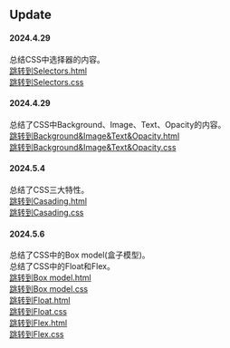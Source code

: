## Update
#### 2024.4.29
总结CSS中选择器的内容。 <br>
[跳转到Selectors.html](https://github.com/yue24413/web_examples/blob/main/webapp/CSS/Selectors/Selectors.html) <br>
[跳转到Selectors.css](https://github.com/yue24413/web_examples/blob/main/webapp/CSS/Selectors/Selectors.css)
#### 2024.4.29
总结了CSS中Background、Image、Text、Opacity的内容。<br>
[跳转到Background&Image&Text&Opacity.html](https://github.com/yue24413/web_examples/blob/main/webapp/CSS/Background%26Image%26Text%26Opacity/Background%26Image%26Text%26Opacity.html)<br>
[跳转到Background&Image&Text&Opacity.css](https://github.com/yue24413/web_examples/blob/main/webapp/CSS/Background%26Image%26Text%26Opacity/Background%26Image%26Text%26Opacity.css)

#### 2024.5.4
总结了CSS三大特性。 <br>
[跳转到Casading.html](https://github.com/yue24413/web_examples/blob/main/webapp/CSS/Cascading/Casading.html) <br>
[跳转到Casading.css](https://github.com/yue24413/web_examples/blob/main/webapp/CSS/Cascading/Casading.css) 

#### 2024.5.6
总结了CSS中的Box model(盒子模型)。 <br>
总结了CSS中的Float和Flex。 <br>
[跳转到Box model.html](https://github.com/yue24413/web_examples/blob/main/webapp/CSS/Box%20Model/Box%20Model.html) <br>
[跳转到Box model.css](https://github.com/yue24413/web_examples/blob/main/webapp/CSS/Box%20Model/Box%20Model.css) <br>
[跳转到Float.html](https://github.com/yue24413/web_examples/blob/main/webapp/CSS/Float%20and%20Flex/Float/Float.html)  <br>
[跳转到Float.css](https://github.com/yue24413/web_examples/blob/main/webapp/CSS/Float%20and%20Flex/Float/Float.css)  <br>
[跳转到Flex.html](https://github.com/yue24413/web_examples/blob/main/webapp/CSS/Float%20and%20Flex/Flex/Flex.html)  <br>
[跳转到Flex.css](https://github.com/yue24413/web_examples/blob/main/webapp/CSS/Float%20and%20Flex/Flex/Flex.css)  